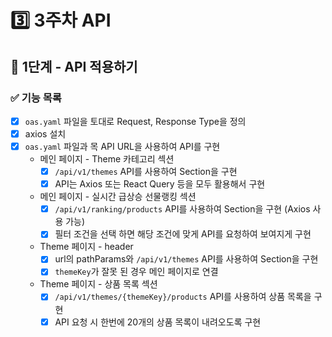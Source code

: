 # 3️⃣ 3주차 API
## 📄 1단계 - API 적용하기
### ✅ 기능 목록
- [x] `oas.yaml` 파일을 토대로 Request, Response Type을 정의
- [x] axios 설치
- [x] `oas.yaml` 파일과 목 API URL을 사용하여 API를 구현
  - 메인 페이지 - Theme 카테고리 섹션
    - [x] `/api/v1/themes` API를 사용하여 Section을 구현
    - [x] API는 Axios 또는 React Query 등을 모두 활용해서 구현
  - 메인 페이지 - 실시간 급상승 선물랭킹 섹션
    - [x] `/api/v1/ranking/products` API를 사용하여 Section을 구현 (Axios 사용 가능)
    - [x] 필터 조건을 선택 하면 해당 조건에 맞게 API를 요청하여 보여지게 구현
  - Theme 페이지 - header
    - [x] url의 pathParams와 `/api/v1/themes` API를 사용하여 Section을 구현
    - [x] `themeKey`가 잘못 된 경우 메인 페이지로 연결
  - Theme 페이지 - 상품 목록 섹션
    - [x] `/api/v1/themes/{themeKey}/products` API를 사용하여 상품 목록을 구현
    - [x] API 요청 시 한번에 20개의 상품 목록이 내려오도록 구현